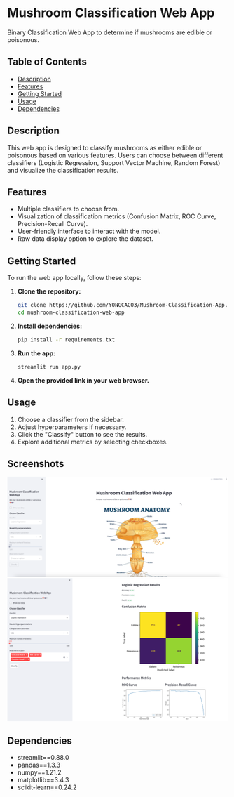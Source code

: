 # Mushroom Classification Web App

Binary Classification Web App to determine if mushrooms are edible or poisonous.

## Table of Contents

- [Description](#description)
- [Features](#features)
- [Getting Started](#getting-started)
- [Usage](#usage)
- [Dependencies](#dependencies)

## Description

This web app is designed to classify mushrooms as either edible or poisonous based on various features. Users can choose between different classifiers (Logistic Regression, Support Vector Machine, Random Forest) and visualize the classification results.

## Features

- Multiple classifiers to choose from.
- Visualization of classification metrics (Confusion Matrix, ROC Curve, Precision-Recall Curve).
- User-friendly interface to interact with the model.
- Raw data display option to explore the dataset.

## Getting Started

To run the web app locally, follow these steps:

1. **Clone the repository:**

   ```bash
   git clone https://github.com/YONGCACO3/Mushroom-Classification-App.git
   cd mushroom-classification-web-app
   ```

2. **Install dependencies:**

   ```bash
   pip install -r requirements.txt
   ```

3. **Run the app:**

   ```bash
   streamlit run app.py
   ```

4. **Open the provided link in your web browser.**

## Usage

1. Choose a classifier from the sidebar.
2. Adjust hyperparameters if necessary.
3. Click the "Classify" button to see the results.
4. Explore additional metrics by selecting checkboxes.

## Screenshots

![Web App Screenshot](/web_app_screenshot.png)
![Web App Screenshot 2 ](/web_app_screenshot2.png)

## Dependencies

- streamlit==0.88.0
- pandas==1.3.3
- numpy==1.21.2
- matplotlib==3.4.3
- scikit-learn==0.24.2

